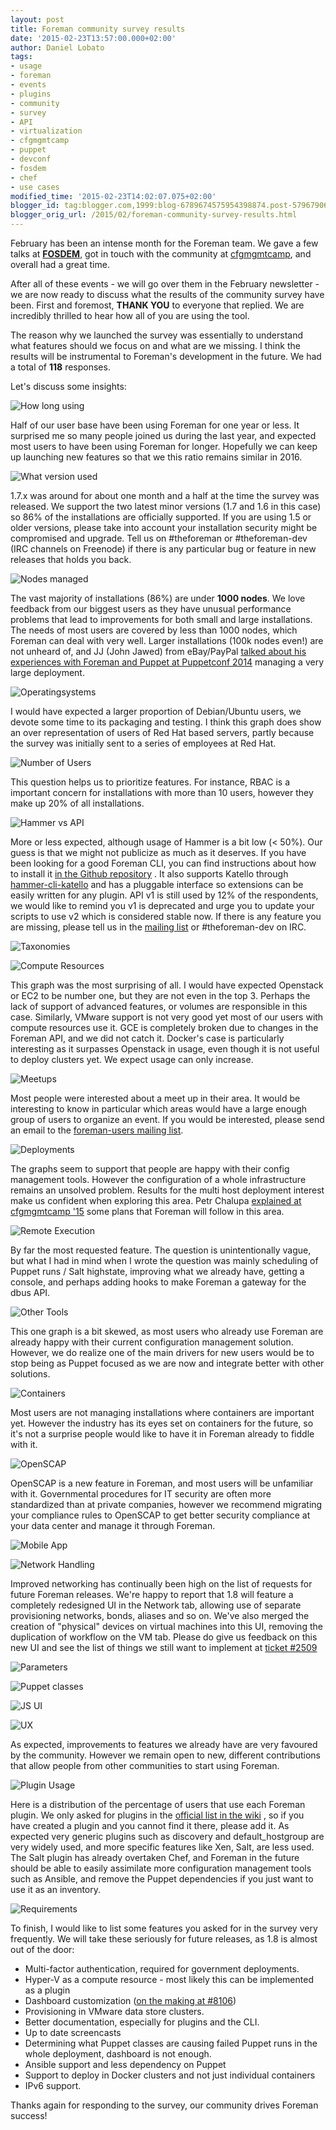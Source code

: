 ```yaml
---
layout: post
title: Foreman community survey results
date: '2015-02-23T13:57:00.000+02:00'
author: Daniel Lobato
tags:
- usage
- foreman
- events
- plugins
- community
- survey
- API
- virtualization
- cfgmgmtcamp
- puppet
- devconf
- fosdem
- chef
- use cases
modified_time: '2015-02-23T14:02:07.075+02:00'
blogger_id: tag:blogger.com,1999:blog-6789674575954398874.post-5796790676124730022
blogger_orig_url: /2015/02/foreman-community-survey-results.html
---
```


February has been an intense month for the Foreman team. We gave a few
talks at
[**FOSDEM**](https://speakerdeck.com/elobato/foreman-from-git-init-to-official-plugin),
got in touch with the community at
[cfgmgmtcamp](https://speakerdeck.com/elobato/provision-and-manage-docker-containers-with-foreman-1),
and overall had a great time.

After all of these events - we will go over them in the February
newsletter - we are now ready to discuss what the results of the
community survey have been. First and foremost, **THANK YOU** to
everyone that replied. We are incredibly thrilled to hear how all of you
are using the tool.

<!--more-->

The reason why we launched the survey was essentially to understand what
features should we focus on and what are we missing. I think the results
will be instrumental to Foreman's development in the future. We had a
total of **118** responses.

Let's discuss some insights:

![How long using](/static/images/blog_images/2015-02-23-foreman-community-survey-results/how-long-using.png)

Half of our user base have been using Foreman for one year or less. It
surprised me so many people joined us during the last year, and expected
most users to have been using Foreman for longer. Hopefully we can keep
up launching new features so that we this ratio remains similar in
2016.

![What version used](/static/images/blog_images/2015-02-23-foreman-community-survey-results/what-version-used.png)

1.7.x was around for about one month and a half at the time the survey
was released. We support the two latest minor versions (1.7 and 1.6 in
this case) so 86% of the installations are officially supported. If you
are using 1.5 or older versions, please take into account your
installation security might be compromised and upgrade. Tell us on
\#theforeman or \#theforeman-dev (IRC channels on Freenode) if there is
any particular bug or feature in new releases that holds you back.

![Nodes managed](/static/images/blog_images/2015-02-23-foreman-community-survey-results/nodes-managed.png)

The vast majority of installations (86%) are under **1000 nodes**. We
love feedback from our biggest users as they have unusual performance
problems that lead to improvements for both small and large
installations. The needs of most users are covered by less than 1000
nodes, which Foreman can deal with very well. Larger installations (100k
nodes even!) are not unheard of, and JJ (John Jawed) from eBay/PayPal
[talked about his experiences with Foreman and Puppet at Puppetconf
2014](https://www.youtube.com/watch?v=qbSTQfbKp_g) managing a very large
deployment.

![Operatingsystems](/static/images/blog_images/2015-02-23-foreman-community-survey-results/operatingsystems.png)

I would have expected a larger proportion of Debian/Ubuntu users, we
devote some time to its packaging and testing. I think this graph does
show an over representation of users of Red Hat based servers, partly
because the survey was initially sent to a series of employees at Red
Hat.

![Number of Users](/static/images/blog_images/2015-02-23-foreman-community-survey-results/number-users.png)

This question helps us to prioritize features. For instance, RBAC is a
important concern for installations with more than 10 users, however
they make up 20% of all installations.

![Hammer vs API](/static/images/blog_images/2015-02-23-foreman-community-survey-results/hammer-vs-api.png)

More or less expected, although usage of Hammer is a bit low (&lt; 50%).
Our guess is that we might not publicize as much as it deserves. If you
have been looking for a good Foreman CLI, you can find instructions
about how to install it [in the Github
repository](https://github.com/theforeman/hammer-cli-foreman) . It also
supports Katello through
[hammer-cli-katello](https://github.com/theforeman/hammer-cli-katello)
and has a pluggable interface so extensions can be easily written for
any plugin.
API v1 is still used by 12% of the respondents, we would like to remind
you v1 is deprecated and urge you to update your scripts to use v2 which
is considered stable now. If there is any feature you are missing,
please tell us in the [mailing
list](https://groups.google.com/forum/#!forum/foreman-users) or
\#theforeman-dev on IRC.

![Taxonomies](/static/images/blog_images/2015-02-23-foreman-community-survey-results/taxonomies.png)

![Compute Resources](/static/images/blog_images/2015-02-23-foreman-community-survey-results/compute-resources.png)

This graph was the most surprising of all. I would have expected
Openstack or EC2 to be number one, but they are not even in the top 3.
Perhaps the lack of support of advanced features, or volumes are
responsible in this case. Similarly, VMware support is not very good yet
most of our users with compute resources use it. GCE is completely
broken due to changes in the Foreman API, and we did not catch it.
Docker's case is particularly interesting as it surpasses Openstack in
usage, even though it is not useful to deploy clusters yet. We expect
usage can only increase.

![Meetups](/static/images/blog_images/2015-02-23-foreman-community-survey-results/meetups.png)

Most people were interested about a meet up in their area. It would be
interesting to know in particular which areas would have a large enough
group of users to organize an event. If you would be interested, please
send an email to the [foreman-users mailing
list](https://groups.google.com/forum/#!forum/foreman-users).

![Deployments](/static/images/blog_images/2015-02-23-foreman-community-survey-results/deployments.png)

The graphs seem to support that people are happy with their config
management tools. However the configuration of a whole infrastructure
remains an unsolved problem. Results for the multi host deployment
interest make us confident when exploring this area. Petr Chalupa
[explained at cfgmgmtcamp
'15](http://blog.pitr.ch/presentations/2015/cfgmgmtcamp/#1) some plans
that Foreman will follow in this area.

![Remote Execution](/static/images/blog_images/2015-02-23-foreman-community-survey-results/remote-execution.png)

By far the most requested feature. The question is unintentionally
vague, but what I had in mind when I wrote the question was mainly
scheduling of Puppet runs / Salt highstate, improving what we already
have, getting a console, and perhaps adding hooks to make Foreman a
gateway for the dbus API.

![Other Tools](/static/images/blog_images/2015-02-23-foreman-community-survey-results/other-tools.png)

This one graph is a bit skewed, as most users who already use Foreman
are already happy with their current configuration management solution.
However, we do realize one of the main drivers for new users would be to
stop being as Puppet focused as we are now and integrate better with
other solutions.

![Containers](/static/images/blog_images/2015-02-23-foreman-community-survey-results/containers.png)

Most users are not managing installations where containers are important
yet. However the industry has its eyes set on containers for the future,
so it's not a surprise people would like to have it in Foreman already
to fiddle with it.

![OpenSCAP](/static/images/blog_images/2015-02-23-foreman-community-survey-results/openscap.png)

OpenSCAP is a new feature in Foreman, and most users will be unfamiliar
with it. Governmental procedures for IT security are often more
standardized than at private companies, however we recommend migrating
your compliance rules to OpenSCAP to get better security compliance at
your data center and manage it through Foreman.

![Mobile App](/static/images/blog_images/2015-02-23-foreman-community-survey-results/mobile-app.png)

![Network Handling](/static/images/blog_images/2015-02-23-foreman-community-survey-results/network-handling.png)

Improved networking has continually been high on the list of requests
for future Foreman releases. We're happy to report that 1.8 will feature
a completely redesigned UI in the Network tab, allowing use of separate
provisioning networks, bonds, aliases and so on. We've also merged the
creation of "physical" devices on virtual machines into this UI,
removing the duplication of workflow on the VM tab. Please do give us
feedback on this new UI and see the list of things we still want to
implement at [ticket
\#2509](http://projects.theforeman.org/issues/2409)

![Parameters](/static/images/blog_images/2015-02-23-foreman-community-survey-results/parameters.png)

![Puppet classes](/static/images/blog_images/2015-02-23-foreman-community-survey-results/puppet-classes.png)

![JS UI](/static/images/blog_images/2015-02-23-foreman-community-survey-results/js-ui.png)

![UX](/static/images/blog_images/2015-02-23-foreman-community-survey-results/ux.png)

As expected, improvements to features we already have are very favoured
by the community. However we remain open to new, different contributions
that allow people from other communities to start using Foreman.

![Plugin Usage](/static/images/blog_images/2015-02-23-foreman-community-survey-results/plugin-usage.png)

Here is a distribution of the percentage of users that use each Foreman
plugin. We only asked for plugins in the [official list in the
wiki](http://projects.theforeman.org/projects/foreman/wiki/List_of_Plugins)
, so if you have created a plugin and you cannot find it there, please
add it. As expected very generic plugins such as discovery and
default\_hostgroup are very widely used, and more specific features like
Xen, Salt, are less used. The Salt plugin has already overtaken Chef,
and Foreman in the future should be able to easily assimilate more
configuration management tools such as Ansible, and remove the Puppet
dependencies if you just want to use it as an inventory.

![Requirements](/static/images/blog_images/2015-02-23-foreman-community-survey-results/requirements.png)

To finish, I would like to list some features you asked for in the
survey very frequently. We will take these seriously for future
releases, as 1.8 is almost out of the door:

-   Multi-factor authentication, required for government deployments.
-   Hyper-V as a compute resource - most likely this can be implemented
    as a plugin
-   Dashboard customization ([on the making at
    \#8106](https://github.com/theforeman/foreman/pull/2046))
-   Provisioning in VMware data store clusters.
-   Better documentation, especially for plugins and the CLI.
-   Up to date screencasts
-   Determining what Puppet classes are causing failed Puppet runs in
    the whole deployment, dashboard is not enough.
-   Ansible support and less dependency on Puppet
-   Support to deploy in Docker clusters and not just individual
    containers
-   IPv6 support.

Thanks again for responding to the survey, our community drives Foreman
success!
